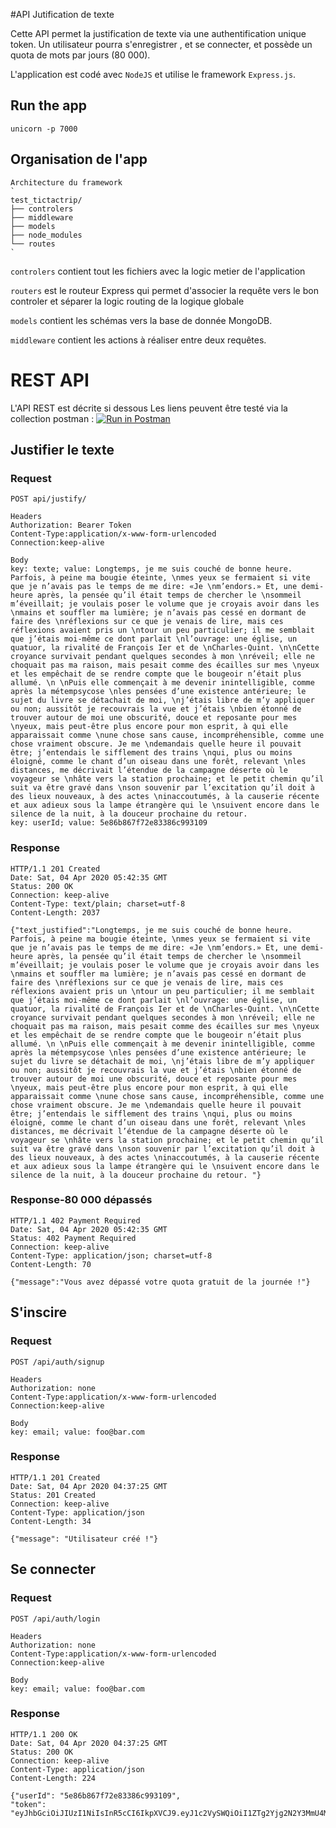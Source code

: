 #API Jutification de texte

Cette API permet la justification de texte via une authentification unique token. 
Un utilisateur pourra s'enregistrer , et se connecter, et possède un quota de mots par jours (80 000).

L'application est codé avec `NodeJS` et utilise le framework `Express.js`.


## Run the app

    unicorn -p 7000
    
## Organisation de l'app

    Architecture du framework 
    `
    test_tictactrip/
    ├── controlers
    ├── middleware
    ├── models
    ├── node_modules
    └── routes
    `
    
`controlers` contient tout les fichiers avec la logic metier de l'application

`routers` est le routeur Express qui permet d'associer la requête vers le bon controler et séparer la logic routing de la logique globale
 
`models` contient les schémas vers la base de donnée MongoDB.

`middleware` contient les actions à réaliser entre deux requêtes.

# REST API

L'API REST est décrite si dessous
Les liens peuvent être testé via la collection postman : [![Run in Postman](https://run.pstmn.io/button.svg)](https://app.getpostman.com/run-collection/5e2fe2789ec8c56f4377)

## Justifier le texte

### Request

`POST api/justify/`
  
    Headers
    Authorization: Bearer Token
    Content-Type:application/x-www-form-urlencoded
    Connection:keep-alive
    
    Body 
    key: texte; value: Longtemps, je me suis couché de bonne heure. Parfois, à peine ma bougie éteinte, \nmes yeux se fermaient si vite que je n’avais pas le temps de me dire: «Je \nm’endors.» Et, une demi-heure après, la pensée qu’il était temps de chercher le \nsommeil m’éveillait; je voulais poser le volume que je croyais avoir dans les \nmains et souffler ma lumière; je n’avais pas cessé en dormant de faire des \nréflexions sur ce que je venais de lire, mais ces réflexions avaient pris un \ntour un peu particulier; il me semblait que j’étais moi-même ce dont parlait \nl’ouvrage: une église, un quatuor, la rivalité de François Ier et de \nCharles-Quint. \n\nCette croyance survivait pendant quelques secondes à mon \nréveil; elle ne choquait pas ma raison, mais pesait comme des écailles sur mes \nyeux et les empêchait de se rendre compte que le bougeoir n’était plus allumé. \n \nPuis elle commençait à me devenir inintelligible, comme après la métempsycose \nles pensées d’une existence antérieure; le sujet du livre se détachait de moi, \nj’étais libre de m’y appliquer ou non; aussitôt je recouvrais la vue et j’étais \nbien étonné de trouver autour de moi une obscurité, douce et reposante pour mes \nyeux, mais peut-être plus encore pour mon esprit, à qui elle apparaissait comme \nune chose sans cause, incompréhensible, comme une chose vraiment obscure. Je me \ndemandais quelle heure il pouvait être; j’entendais le sifflement des trains \nqui, plus ou moins éloigné, comme le chant d’un oiseau dans une forêt, relevant \nles distances, me décrivait l’étendue de la campagne déserte où le voyageur se \nhâte vers la station prochaine; et le petit chemin qu’il suit va être gravé dans \nson souvenir par l’excitation qu’il doit à des lieux nouveaux, à des actes \ninaccoutumés, à la causerie récente et aux adieux sous la lampe étrangère qui le \nsuivent encore dans le silence de la nuit, à la douceur prochaine du retour.
    key: userId; value: 5e86b867f72e83386c993109 

### Response

    HTTP/1.1 201 Created
    Date: Sat, 04 Apr 2020 05:42:35 GMT
    Status: 200 OK
    Connection: keep-alive
    Content-Type: text/plain; charset=utf-8
    Content-Length: 2037

    {"text_justified":"Longtemps, je me suis couché de bonne heure. Parfois, à peine ma bougie éteinte, \nmes yeux se fermaient si vite que je n’avais pas le temps de me dire: «Je \nm’endors.» Et, une demi-heure après, la pensée qu’il était temps de chercher le \nsommeil m’éveillait; je voulais poser le volume que je croyais avoir dans les \nmains et souffler ma lumière; je n’avais pas cessé en dormant de faire des \nréflexions sur ce que je venais de lire, mais ces réflexions avaient pris un \ntour un peu particulier; il me semblait que j’étais moi-même ce dont parlait \nl’ouvrage: une église, un quatuor, la rivalité de François Ier et de \nCharles-Quint. \n\nCette croyance survivait pendant quelques secondes à mon \nréveil; elle ne choquait pas ma raison, mais pesait comme des écailles sur mes \nyeux et les empêchait de se rendre compte que le bougeoir n’était plus allumé. \n \nPuis elle commençait à me devenir inintelligible, comme après la métempsycose \nles pensées d’une existence antérieure; le sujet du livre se détachait de moi, \nj’étais libre de m’y appliquer ou non; aussitôt je recouvrais la vue et j’étais \nbien étonné de trouver autour de moi une obscurité, douce et reposante pour mes \nyeux, mais peut-être plus encore pour mon esprit, à qui elle apparaissait comme \nune chose sans cause, incompréhensible, comme une chose vraiment obscure. Je me \ndemandais quelle heure il pouvait être; j’entendais le sifflement des trains \nqui, plus ou moins éloigné, comme le chant d’un oiseau dans une forêt, relevant \nles distances, me décrivait l’étendue de la campagne déserte où le voyageur se \nhâte vers la station prochaine; et le petit chemin qu’il suit va être gravé dans \nson souvenir par l’excitation qu’il doit à des lieux nouveaux, à des actes \ninaccoutumés, à la causerie récente et aux adieux sous la lampe étrangère qui le \nsuivent encore dans le silence de la nuit, à la douceur prochaine du retour. "}
    
### Response-80 000 dépassés

    HTTP/1.1 402 Payment Required
    Date: Sat, 04 Apr 2020 05:42:35 GMT
    Status: 402 Payment Required
    Connection: keep-alive
    Content-Type: application/json; charset=utf-8
    Content-Length: 70
    
    {"message":"Vous avez dépassé votre quota gratuit de la journée !"}


## S'inscire

### Request

`POST /api/auth/signup`
    
    Headers
    Authorization: none
    Content-Type:application/x-www-form-urlencoded
    Connection:keep-alive
    
    Body
    key: email; value: foo@bar.com
  
### Response

    HTTP/1.1 201 Created
    Date: Sat, 04 Apr 2020 04:37:25 GMT
    Status: 201 Created
    Connection: keep-alive
    Content-Type: application/json
    Content-Length: 34

    {"message": "Utilisateur créé !"}

## Se connecter

### Request

`POST /api/auth/login`
    
    Headers
    Authorization: none
    Content-Type:application/x-www-form-urlencoded
    Connection:keep-alive
    
    Body
    key: email; value: foo@bar.com
  
### Response

    HTTP/1.1 200 OK
    Date: Sat, 04 Apr 2020 04:37:25 GMT
    Status: 200 OK
    Connection: keep-alive
    Content-Type: application/json
    Content-Length: 224

    {"userId": "5e86b867f72e83386c993109",
    "token": "eyJhbGciOiJIUzI1NiIsInR5cCI6IkpXVCJ9.eyJ1c2VySWQiOiI1ZTg2Yjg2N2Y3MmU4MzM4NmM5OTMxMDkiLCJpYXQiOjE1ODU5NzkyODQsImV4cCI6MTU4NjA2NTY4NH0.k7paY2kc0XrSv1DjDhVlFzzGws8tnOxLIiTwevZ0VLA"}
    
   
